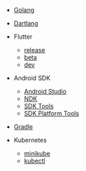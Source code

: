* [Golang](golang/golang.md)

* [Dartlang](dartlang/dartlang.md)

* Flutter
  * [release](flutter/release.md)
  * [beta](flutter/beta.md)
  * [dev](flutter/dev.md)

* Android SDK
  * [Android Studio](android/android-androidstudio.md)
  * [NDK](android/android-ndk.md)
  * [SDK Tools](android/android-sdk-tools.md)
  * [SDK Platform Tools](android/android-sdk-platform-tools.md)

* [Gradle](gradle/gradle.md)

* Kubernetes
  * [minikube](kubernetes/minikube.md)
  * [kubectl](kubernetes/kubectl.md)